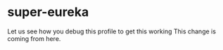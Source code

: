# super-eureka
Let us see how you debug this profile to get this working
This change is coming from here. 
